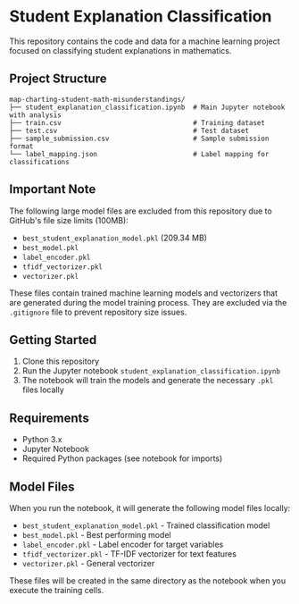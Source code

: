 # Student Explanation Classification

This repository contains the code and data for a machine learning project focused on classifying student explanations in mathematics.

## Project Structure

```
map-charting-student-math-misunderstandings/
├── student_explanation_classification.ipynb  # Main Jupyter notebook with analysis
├── train.csv                                 # Training dataset
├── test.csv                                  # Test dataset
├── sample_submission.csv                     # Sample submission format
└── label_mapping.json                        # Label mapping for classifications
```

## Important Note

The following large model files are excluded from this repository due to GitHub's file size limits (100MB):

- `best_student_explanation_model.pkl` (209.34 MB)
- `best_model.pkl`
- `label_encoder.pkl`
- `tfidf_vectorizer.pkl`
- `vectorizer.pkl`

These files contain trained machine learning models and vectorizers that are generated during the model training process. They are excluded via the `.gitignore` file to prevent repository size issues.

## Getting Started

1. Clone this repository
2. Run the Jupyter notebook `student_explanation_classification.ipynb`
3. The notebook will train the models and generate the necessary `.pkl` files locally

## Requirements

- Python 3.x
- Jupyter Notebook
- Required Python packages (see notebook for imports)

## Model Files

When you run the notebook, it will generate the following model files locally:
- `best_student_explanation_model.pkl` - Trained classification model
- `best_model.pkl` - Best performing model
- `label_encoder.pkl` - Label encoder for target variables
- `tfidf_vectorizer.pkl` - TF-IDF vectorizer for text features
- `vectorizer.pkl` - General vectorizer

These files will be created in the same directory as the notebook when you execute the training cells. 